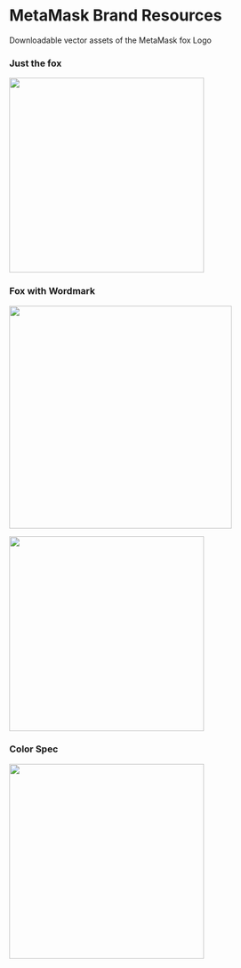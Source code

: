 # MetaMask Brand Resources

Downloadable vector assets of the MetaMask fox Logo

### Just the fox
<p align="left">
  <img src="https://github.com/MetaMask/brand-resources/blob/master/SVG/metamask-fox.svg" width="350"/>
</p>

### Fox with Wordmark
<p align="left">
  <img src="https://github.com/MetaMask/brand-resources/blob/master/SVG/metamask-fox-wordmark-horizontal.svg" width="400"/>
</p>
<p align="left">
  <img src="https://github.com/MetaMask/brand-resources/blob/master/SVG/metamask-fox-wordmark-stacked.svg" width="350"/>
</p>

### Color Spec
<p align="left">
  <img src="https://github.com/MetaMask/brand-resources/blob/master/SVG/metamask-fox-colors.svg" width="350"/>
</p>

